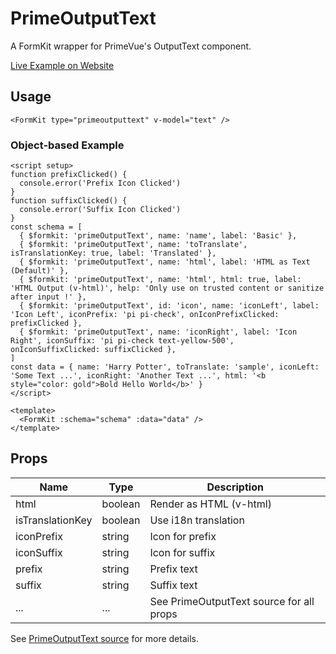 # PrimeOutputText

A FormKit wrapper for PrimeVue's OutputText component.

[Live Example on Website](https://formkit-primevue.netlify.app/outputs/outputtext)

## Usage
```vue
<FormKit type="primeoutputtext" v-model="text" />
```

### Object-based Example
```vue
<script setup>
function prefixClicked() {
  console.error('Prefix Icon Clicked')
}
function suffixClicked() {
  console.error('Suffix Icon Clicked')
}
const schema = [
  { $formkit: 'primeOutputText', name: 'name', label: 'Basic' },
  { $formkit: 'primeOutputText', name: 'toTranslate', isTranslationKey: true, label: 'Translated' },
  { $formkit: 'primeOutputText', name: 'html', label: 'HTML as Text (Default)' },
  { $formkit: 'primeOutputText', name: 'html', html: true, label: 'HTML Output (v-html)', help: 'Only use on trusted content or sanitize after input !' },
  { $formkit: 'primeOutputText', id: 'icon', name: 'iconLeft', label: 'Icon Left', iconPrefix: 'pi pi-check', onIconPrefixClicked: prefixClicked },
  { $formkit: 'primeOutputText', name: 'iconRight', label: 'Icon Right', iconSuffix: 'pi pi-check text-yellow-500', onIconSuffixClicked: suffixClicked },
]
const data = { name: 'Harry Potter', toTranslate: 'sample', iconLeft: 'Some Text ...', iconRight: 'Another Text ...', html: '<b style="color: gold">Bold Hello World</b>' }
</script>

<template>
  <FormKit :schema="schema" :data="data" />
</template>
```

## Props
| Name         | Type      | Description |
|--------------|-----------|-------------|
| html         | boolean   | Render as HTML (v-html) |
| isTranslationKey | boolean | Use i18n translation |
| iconPrefix   | string    | Icon for prefix |
| iconSuffix   | string    | Icon for suffix |
| prefix       | string    | Prefix text |
| suffix       | string    | Suffix text |
| ...          | ...       | See PrimeOutputText source for all props |

See [PrimeOutputText source](https://github.com/sfxcode/formkit-primevue/tree/main/src/components/PrimeOutputText.vue) for more details.
